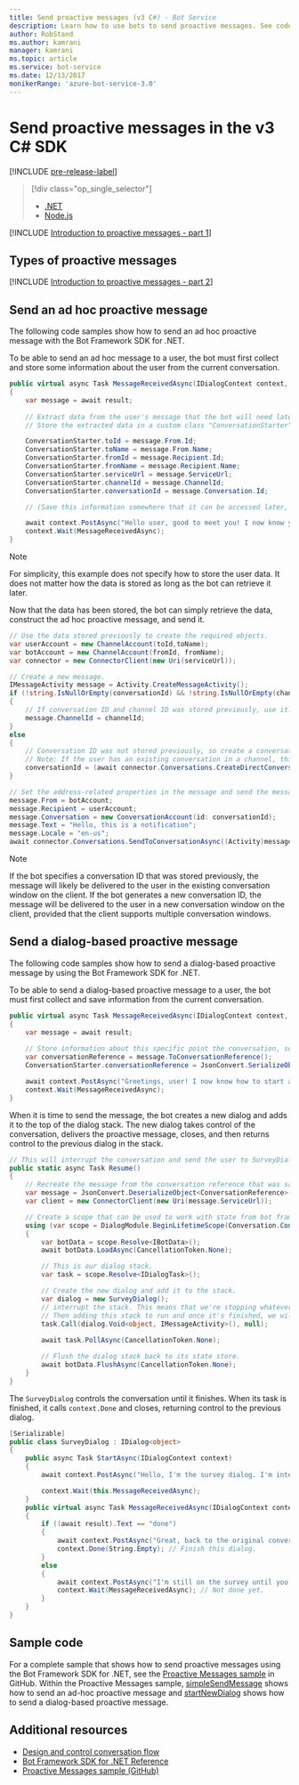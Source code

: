 ```yaml
---
title: Send proactive messages (v3 C#) - Bot Service
description: Learn how to use bots to send proactive messages. See code samples that use version 3 of the Bot Framework SDK for ad hoc and dialog-based proactive messaging.
author: RobStand
ms.author: kamrani
manager: kamrani
ms.topic: article
ms.service: bot-service
ms.date: 12/13/2017
monikerRange: 'azure-bot-service-3.0'
---
```


# Send proactive messages in the v3 C\# SDK

[!INCLUDE [pre-release-label](../includes/pre-release-label-v3.md)]

> [!div class="op_single_selector"]
> - [.NET](../dotnet/bot-builder-dotnet-proactive-messages.md)
> - [Node.js](../nodejs/bot-builder-nodejs-proactive-messages.md)

[!INCLUDE [Introduction to proactive messages - part 1](../includes/snippet-proactive-messages-intro-1.md)]

## Types of proactive messages 

[!INCLUDE [Introduction to proactive messages - part 2](../includes/snippet-proactive-messages-intro-2.md)]

## Send an ad hoc proactive message

The following code samples show how to send an ad hoc proactive message with the Bot Framework SDK for .NET.

To be able to send an ad hoc message to a user, the bot must first collect and store some information about the user from the current conversation. 

```cs
public virtual async Task MessageReceivedAsync(IDialogContext context, IAwaitable<IMessageActivity> result)
{
    var message = await result;
    
    // Extract data from the user's message that the bot will need later to send an ad hoc message to the user. 
    // Store the extracted data in a custom class "ConversationStarter" (not shown here).

    ConversationStarter.toId = message.From.Id;
    ConversationStarter.toName = message.From.Name;
    ConversationStarter.fromId = message.Recipient.Id;
    ConversationStarter.fromName = message.Recipient.Name;
    ConversationStarter.serviceUrl = message.ServiceUrl;
    ConversationStarter.channelId = message.ChannelId;
    ConversationStarter.conversationId = message.Conversation.Id;

    // (Save this information somewhere that it can be accessed later, such as in a database.)

    await context.PostAsync("Hello user, good to meet you! I now know your address and can send you notifications in the future.");
    context.Wait(MessageReceivedAsync);
}
```
> [!NOTE]
> For simplicity, this example does not specify how to store the user data. It does not matter how the data is
> stored as long as the bot can retrieve it later.

Now that the data has been stored, the bot can simply retrieve the data, construct the ad hoc proactive message, and send it. 

```cs
// Use the data stored previously to create the required objects.
var userAccount = new ChannelAccount(toId,toName);
var botAccount = new ChannelAccount(fromId, fromName);
var connector = new ConnectorClient(new Uri(serviceUrl));

// Create a new message.
IMessageActivity message = Activity.CreateMessageActivity();
if (!string.IsNullOrEmpty(conversationId) && !string.IsNullOrEmpty(channelId))	
{
    // If conversation ID and channel ID was stored previously, use it.
    message.ChannelId = channelId;
}
else
{
    // Conversation ID was not stored previously, so create a conversation. 
    // Note: If the user has an existing conversation in a channel, this will likely create a new conversation window.
    conversationId = (await connector.Conversations.CreateDirectConversationAsync( botAccount, userAccount)).Id;
}

// Set the address-related properties in the message and send the message.
message.From = botAccount;
message.Recipient = userAccount;
message.Conversation = new ConversationAccount(id: conversationId);
message.Text = "Hello, this is a notification";
message.Locale = "en-us";
await connector.Conversations.SendToConversationAsync((Activity)message);
```

> [!NOTE]
> If the bot specifies a conversation ID that was stored previously, the message will likely be delivered to the user in the existing conversation window on the client. 
> If the bot generates a new conversation ID, the message will be delivered to the user in a new conversation window on the client, provided that the client supports multiple conversation windows. 

## Send a dialog-based proactive message

The following code samples show how to send a dialog-based proactive message by using the Bot Framework SDK for .NET.

To be able to send a dialog-based proactive message to a user, the bot must first collect and save information from the current conversation. 

```cs
public virtual async Task MessageReceivedAsync(IDialogContext context, IAwaitable<IMessageActivity> result)
{
    var message = await result;
    
    // Store information about this specific point the conversation, so that the bot can resume this conversation later.
    var conversationReference = message.ToConversationReference();
    ConversationStarter.conversationReference = JsonConvert.SerializeObject(conversationReference);

    await context.PostAsync("Greetings, user! I now know how to start a proactive message to you."); 
    context.Wait(MessageReceivedAsync);
}
```

When it is time to send the message, the bot creates a new dialog and adds it to the top of the dialog stack. The new dialog takes control of the conversation, delivers the proactive message, closes, and then returns control to the previous dialog in the stack. 

```cs
// This will interrupt the conversation and send the user to SurveyDialog, then wait until that's done 
public static async Task Resume() 
{
    // Recreate the message from the conversation reference that was saved previously.
    var message = JsonConvert.DeserializeObject<ConversationReference>(conversationReference).GetPostToBotMessage(); 
    var client = new ConnectorClient(new Uri(message.ServiceUrl));

    // Create a scope that can be used to work with state from bot framework.
    using (var scope = DialogModule.BeginLifetimeScope(Conversation.Container, message))
    {
        var botData = scope.Resolve<IBotData>();
        await botData.LoadAsync(CancellationToken.None);

        // This is our dialog stack.
        var task = scope.Resolve<IDialogTask>();

        // Create the new dialog and add it to the stack.
        var dialog = new SurveyDialog();
        // interrupt the stack. This means that we're stopping whatever conversation that is currently happening with the user
        // Then adding this stack to run and once it's finished, we will be back to the original conversation
        task.Call(dialog.Void<object, IMessageActivity>(), null);
        
        await task.PollAsync(CancellationToken.None);

        // Flush the dialog stack back to its state store.
        await botData.FlushAsync(CancellationToken.None);        
    }
}
```
The `SurveyDialog` controls the conversation until it finishes. When its task is finished, it calls `context.Done` and closes, returning control to the previous dialog. 

```cs
[Serializable]
public class SurveyDialog : IDialog<object>
{
    public async Task StartAsync(IDialogContext context)
    {
        await context.PostAsync("Hello, I'm the survey dialog. I'm interrupting your conversation to ask you a question. Type \"done\" to resume");

        context.Wait(this.MessageReceivedAsync);
    }
    public virtual async Task MessageReceivedAsync(IDialogContext context, IAwaitable<IMessageActivity> result)
    {
        if ((await result).Text == "done")
        {
            await context.PostAsync("Great, back to the original conversation!");
            context.Done(String.Empty); // Finish this dialog.
        }
        else
        {
            await context.PostAsync("I'm still on the survey until you type \"done\"");
            context.Wait(MessageReceivedAsync); // Not done yet.
        }
    }
}
```

## Sample code

For a complete sample that shows how to send proactive messages using the Bot Framework SDK for .NET, see the <a href="https://aka.ms/proactive-messaging-cs-v3 " target="_blank">Proactive Messages sample</a> in GitHub. 
Within the Proactive Messages sample, <a href="https://aka.ms/proactive-sendmessage-cs-v3 " target="_blank">simpleSendMessage</a> shows how to send an ad-hoc proactive message and <a href="https://aka.ms/proactive-newdialog-cs-v3 " target="_blank">startNewDialog</a> shows how to send a dialog-based proactive message. 

## Additional resources

- [Design and control conversation flow](../bot-service-design-conversation-flow.md)
- <a href="/dotnet/api/?view=botbuilder-3.11.0" target="_blank">Bot Framework SDK for .NET Reference</a>
- <a href="https://github.com/Microsoft/BotBuilder-Samples/tree/master/CSharp/core-proactiveMessages" target="_blank">Proactive Messages sample (GitHub)</a>


